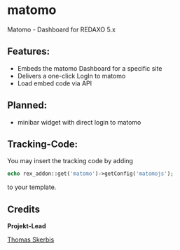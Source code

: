 # matomo
Matomo - Dashboard for REDAXO 5.x

## Features: 
- Embeds the matomo Dashboard for a specific site
- Delivers a one-click LogIn to matomo
- Load embed code via API 

## Planned: 
- minibar widget with direct login to matomo

## Tracking-Code:

You may insert the tracking code by adding 

```php
echo rex_addon::get('matomo')->getConfig('matomojs');
```
to your template.

## Credits

**Projekt-Lead**

[Thomas Skerbis](https://github.com/skerbis)
